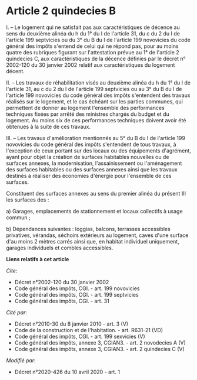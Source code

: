 # Article 2 quindecies B

I. – Le logement qui ne satisfait pas aux caractéristiques de décence au sens du deuxième alinéa du h du 1° du I de l'article
31, du c du 2 du I de l'article 199 septvicies ou du 3° du B du I de l'article 199 novovicies du code général des impôts
s'entend de celui qui ne répond pas, pour au moins quatre des rubriques figurant sur l'attestation prévue au 1° de l'article
2 quindecies C, aux caractéristiques de la décence définies par le décret n° 2002-120 du 30 janvier 2002 relatif aux
caractéristiques du logement décent.

II. – Les travaux de réhabilitation visés au deuxième alinéa du h du 1° du I de l'article 31, au c du 2 du I de l'article 199
septvicies ou au 3° du B du I de l'article 199 novovicies du code général des impôts s'entendent des travaux réalisés sur le
logement, et le cas échéant sur les parties communes, qui permettent de donner au logement l'ensemble des performances
techniques fixées par arrêté des ministres chargés du budget et du logement. Au moins six de ces performances techniques
doivent avoir été obtenues à la suite de ces travaux.

III. – Les travaux d'amélioration mentionnés au 5° du B du I de l'article 199 novovicies du code général des impôts
s'entendent de tous travaux, à l'exception de ceux portant sur des locaux ou des équipements d'agrément, ayant pour objet la
création de surfaces habitables nouvelles ou de surfaces annexes, la modernisation, l'assainissement ou l'aménagement des
surfaces habitables ou des surfaces annexes ainsi que les travaux destinés à réaliser des économies d'énergie pour l'ensemble
de ces surfaces.

Constituent des surfaces annexes au sens du premier alinéa du présent III les surfaces des :

a) Garages, emplacements de stationnement et locaux collectifs à usage commun ;

b) Dépendances suivantes : loggias, balcons, terrasses accessibles privatives, vérandas, séchoirs extérieurs au logement,
caves d'une surface d'au moins 2 mètres carrés ainsi que, en habitat individuel uniquement, garages individuels et combles
accessibles.

**Liens relatifs à cet article**

_Cite_:

  - Décret n°2002-120 du 30 janvier 2002
  - Code général des impôts, CGI. - art. 199 novovicies
  - Code général des impôts, CGI. - art. 199 septvicies
  - Code général des impôts, CGI. - art. 31

_Cité par_:

  - Décret n°2010-30 du 8 janvier 2010 - art. 3 (V)
  - Code de la construction et de l'habitation. - art. R631-21 (VD)
  - Code général des impôts, CGI. - art. 199 sexvicies (V)
  - Code général des impôts, annexe 3, CGIAN3. - art. 2 novodecies A (V)
  - Code général des impôts, annexe 3, CGIAN3. - art. 2 quindecies C (V)

_Modifié par_:

  - Décret n°2020-426 du 10 avril 2020 - art. 1

